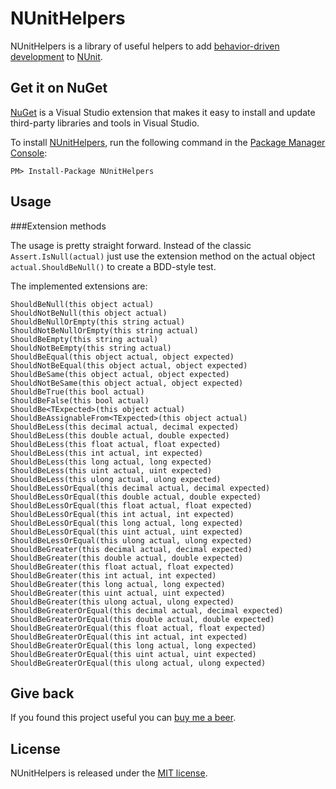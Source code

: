 # NUnitHelpers
NUnitHelpers is a library of useful helpers to add [behavior-driven development][bdd] to [NUnit][nunit].

## Get it on NuGet

[NuGet][nuget] is a Visual Studio extension that makes it easy to install and update third-party libraries 
and tools in Visual Studio.

To install [NUnitHelpers][package], run the following command in the [Package Manager Console][pmc]:

    PM> Install-Package NUnitHelpers

## Usage

###Extension methods

The usage is pretty straight forward. Instead of the classic `Assert.IsNull(actual)` just use the extension method on the actual object `actual.ShouldBeNull()` to create a BDD-style test.

The implemented extensions are:

    ShouldBeNull(this object actual)
    ShouldNotBeNull(this object actual)
    ShouldBeNullOrEmpty(this string actual)
    ShouldNotBeNullOrEmpty(this string actual)
    ShouldBeEmpty(this string actual)
    ShouldNotBeEmpty(this string actual)
    ShouldBeEqual(this object actual, object expected)
    ShouldNotBeEqual(this object actual, object expected)
    ShouldBeSame(this object actual, object expected)
    ShouldNotBeSame(this object actual, object expected)
    ShouldBeTrue(this bool actual)
    ShouldBeFalse(this bool actual)
    ShouldBe<TExpected>(this object actual)
    ShouldBeAssignableFrom<TExpected>(this object actual)
    ShouldBeLess(this decimal actual, decimal expected)
    ShouldBeLess(this double actual, double expected)
    ShouldBeLess(this float actual, float expected)
    ShouldBeLess(this int actual, int expected)
    ShouldBeLess(this long actual, long expected)
    ShouldBeLess(this uint actual, uint expected)
    ShouldBeLess(this ulong actual, ulong expected)
    ShouldBeLessOrEqual(this decimal actual, decimal expected)
    ShouldBeLessOrEqual(this double actual, double expected)
    ShouldBeLessOrEqual(this float actual, float expected)
    ShouldBeLessOrEqual(this int actual, int expected)
    ShouldBeLessOrEqual(this long actual, long expected)
    ShouldBeLessOrEqual(this uint actual, uint expected)
    ShouldBeLessOrEqual(this ulong actual, ulong expected)
    ShouldBeGreater(this decimal actual, decimal expected)
    ShouldBeGreater(this double actual, double expected)
    ShouldBeGreater(this float actual, float expected)
    ShouldBeGreater(this int actual, int expected)
    ShouldBeGreater(this long actual, long expected)
    ShouldBeGreater(this uint actual, uint expected)
    ShouldBeGreater(this ulong actual, ulong expected)
    ShouldBeGreaterOrEqual(this decimal actual, decimal expected)
    ShouldBeGreaterOrEqual(this double actual, double expected)
    ShouldBeGreaterOrEqual(this float actual, float expected)
    ShouldBeGreaterOrEqual(this int actual, int expected)
    ShouldBeGreaterOrEqual(this long actual, long expected)
    ShouldBeGreaterOrEqual(this uint actual, uint expected)
    ShouldBeGreaterOrEqual(this ulong actual, ulong expected)

## Give back

If you found this project useful you can [buy me a beer][donate].

## License
NUnitHelpers is released under the [MIT license][mit].

[bdd]:     http://en.wikipedia.org/wiki/Behavior_Driven_Development
[nunit]:   http://nunit.org
[nuget]:   http://nuget.org
[package]: http://nuget.org/packages/NUnitHelpers
[pmc]:     http://docs.nuget.org/docs/start-here/using-the-package-manager-console
[donate]:  https://www.paypal.com/cgi-bin/webscr?cmd=_s-xclick&hosted_button_id=2AGHGEL2X4VSQ
[mit]:     https://github.com/martinbuberl/NUnitHelpers/blob/master/LICENSE
